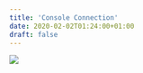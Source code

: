 ```yaml
---
title: 'Console Connection'
date: 2020-02-02T01:24:00+01:00
draft: false
---
```


[![](https://1.bp.blogspot.com/-_xqEr1PXxig/XjYWq9K_1hI/AAAAAAAAwCQ/KlFQVXhfil8DQhHbcvDsbkY_o9zouq8tQCLcBGAsYHQ/s640/rate00002%2B7.23.43%2BPM%2B2-1-2020%2B.png)](https://1.bp.blogspot.com/-_xqEr1PXxig/XjYWq9K_1hI/AAAAAAAAwCQ/KlFQVXhfil8DQhHbcvDsbkY_o9zouq8tQCLcBGAsYHQ/s1600/rate00002%2B7.23.43%2BPM%2B2-1-2020%2B.png)